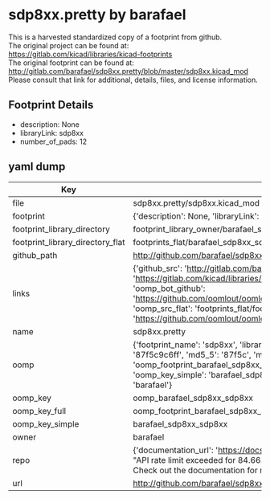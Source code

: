 # sdp8xx.pretty by barafael  
This is a harvested standardized copy of a footprint from github.  
The original project can be found at:  
https://gitlab.com/kicad/libraries/kicad-footprints  
The original footprint can be found at:
http://gitlab.com/barafael/sdp8xx.pretty/blob/master/sdp8xx.kicad_mod
Please consult that link for additional, details, files, and license information.  
## Footprint Details
* description: None  
* libraryLink: sdp8xx  
* number_of_pads: 12  
## yaml dump  
| Key | Value |  
| --- | --- |  
| file | sdp8xx.pretty/sdp8xx.kicad_mod |  
| footprint | {'description': None, 'libraryLink': 'sdp8xx', 'number_of_pads': 12} |  
| footprint_library_directory | footprint_library_owner/barafael_sdp8xx.pretty |  
| footprint_library_directory_flat | footprints_flat/barafael_sdp8xx_sdp8xx/working |  
| github_path | http://github.com/barafael/sdp8xx.pretty/blob/master/sdp8xx.kicad_mod |  
| links | {'github_src': 'http://gitlab.com/barafael/sdp8xx.pretty/blob/master/sdp8xx.kicad_mod', 'github_src_repo': 'https://gitlab.com/kicad/libraries/kicad-footprints', 'oomp_bot': 'footprints/barafael_sdp8xx_sdp8xx/working', 'oomp_bot_github': 'https://github.com/oomlout/oomlout_oomp_footprint_bot/tree/main/footprints/barafael_sdp8xx_sdp8xx/working', 'oomp_src_flat': 'footprints_flat/footprints_flat/barafael_sdp8xx_sdp8xx/working', 'oomp_src_flat_github': 'https://github.com/oomlout/oomlout_oomp_footprint_src/tree/main/footprints_flat/barafael_sdp8xx_sdp8xx/working'} |  
| name | sdp8xx.pretty |  
| oomp | {'footprint_name': 'sdp8xx', 'library_name': 'sdp8xx', 'md5': '87f5c9c6ff76fd5ba2e1fd8d089cb518', 'md5_10': '87f5c9c6ff', 'md5_5': '87f5c', 'md5_6': '87f5c9', 'oomp_key': 'oomp_barafael_sdp8xx_sdp8xx', 'oomp_key_extra': 'oomp_footprint_barafael_sdp8xx_sdp8xx', 'oomp_key_full': 'oomp_footprint_barafael_sdp8xx_sdp8xx_87f5c9', 'oomp_key_simple': 'barafael_sdp8xx_sdp8xx', 'original_filename': 'sdp8xx.pretty/sdp8xx.kicad_mod', 'owner_name': 'barafael'} |  
| oomp_key | oomp_barafael_sdp8xx_sdp8xx |  
| oomp_key_full | oomp_footprint_barafael_sdp8xx_sdp8xx |  
| oomp_key_simple | barafael_sdp8xx_sdp8xx |  
| owner | barafael |  
| repo | {'documentation_url': 'https://docs.github.com/rest/overview/resources-in-the-rest-api#rate-limiting', 'message': "API rate limit exceeded for 84.66.173.59. (But here's the good news: Authenticated requests get a higher rate limit. Check out the documentation for more details.)"} |  
| url | http://github.com/barafael/sdp8xx.pretty |  

